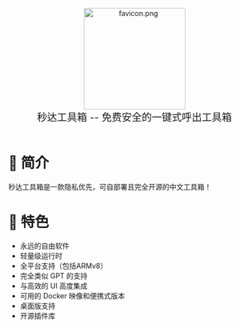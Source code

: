 <p align="center">
<img width="203" src="https://github.com/work7z/MDGJX/raw/master/modules/web/src/favicon.png" alt="favicon.png">
<br>
<span style="font-size:20px">秒达工具箱 -- 免费安全的一键式呼出工具箱
</span>
<br><br>
</p>

# 🔮 简介

秒达工具箱是一款隐私优先，可自部署且完全开源的中文工具箱！

# 💌 特色

- 永远的自由软件
- 轻量级运行时
- 全平台支持（包括ARMv8）
- 完全类似 GPT 的支持
- 与高效的 UI 高度集成
- 可用的 Docker 映像和便携式版本
- 桌面版支持
- 开源插件库